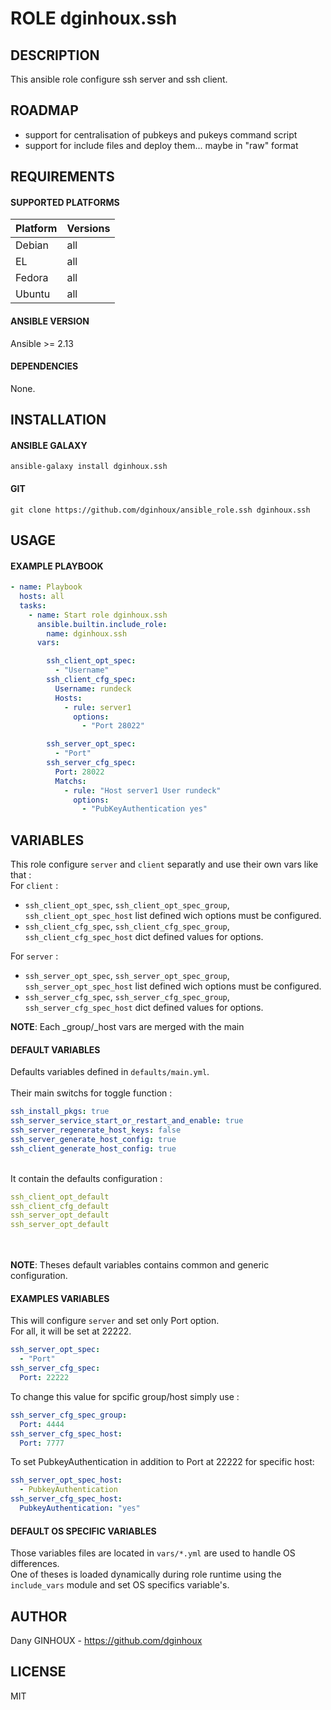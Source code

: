 # ROLE dginhoux.ssh



## DESCRIPTION

This ansible role configure ssh server and ssh client.

## ROADMAP

- support for centralisation of pubkeys and pukeys command script
- support for include files and deploy them... maybe in "raw" format



## REQUIREMENTS

#### SUPPORTED PLATFORMS

| Platform | Versions |
|----------|----------|
| Debian | all |
| EL | all |
| Fedora | all |
| Ubuntu | all |

#### ANSIBLE VERSION

Ansible >= 2.13

#### DEPENDENCIES

None.



## INSTALLATION

#### ANSIBLE GALAXY

```shell
ansible-galaxy install dginhoux.ssh
```
#### GIT

```shell
git clone https://github.com/dginhoux/ansible_role.ssh dginhoux.ssh
```


## USAGE

#### EXAMPLE PLAYBOOK

```yaml
- name: Playbook
  hosts: all
  tasks:
    - name: Start role dginhoux.ssh
      ansible.builtin.include_role:
        name: dginhoux.ssh
      vars:

        ssh_client_opt_spec:
          - "Username"
        ssh_client_cfg_spec:
          Username: rundeck
          Hosts:
            - rule: server1
              options:
                - "Port 28022"

        ssh_server_opt_spec:
          - "Port"
        ssh_server_cfg_spec:
          Port: 28022
          Matchs:
            - rule: "Host server1 User rundeck"
              options:
                - "PubKeyAuthentication yes"

```


## VARIABLES

This role configure `server` and `client` separatly and use their own vars like that : <br />
For `client` : <br />
- `ssh_client_opt_spec`, `ssh_client_opt_spec_group`, `ssh_client_opt_spec_host` list defined wich options must be configured.
- `ssh_client_cfg_spec`, `ssh_client_cfg_spec_group`, `ssh_client_cfg_spec_host` dict defined values for options.

For `server` : <br />
- `ssh_server_opt_spec`, `ssh_server_opt_spec_group`, `ssh_server_opt_spec_host` list defined wich options must be configured.
- `ssh_server_cfg_spec`, `ssh_server_cfg_spec_group`, `ssh_server_cfg_spec_host` dict defined values for options.

**NOTE**: Each _group/_host vars are merged with the main



#### DEFAULT VARIABLES

Defaults variables defined in `defaults/main.yml`.<br />
<br />
Their main switchs for toggle function : 

```yaml
ssh_install_pkgs: true
ssh_server_service_start_or_restart_and_enable: true
ssh_server_regenerate_host_keys: false
ssh_server_generate_host_config: true
ssh_client_generate_host_config: true
```

<br />
It contain the defaults configuration : <br />

```yaml
ssh_client_opt_default
ssh_client_cfg_default
ssh_server_opt_default
ssh_server_opt_default
```

<br /><br />
**NOTE**: Theses default variables contains common and generic configuration.<br />




#### EXAMPLES VARIABLES

This will configure `server` and set only Port option.<br />
For all, it will be set at 22222.

```yaml
ssh_server_opt_spec:
  - "Port"
ssh_server_cfg_spec:
  Port: 22222
```

To change this value for spcific group/host simply use : <br />

```yaml
ssh_server_cfg_spec_group:
  Port: 4444
ssh_server_cfg_spec_host:
  Port: 7777
```

To set PubkeyAuthentication in addition to Port at 22222 for specific host: <br />

```yaml
ssh_server_opt_spec_host:
  - PubkeyAuthentication
ssh_server_cfg_spec_host:
  PubkeyAuthentication: "yes"
```





#### DEFAULT OS SPECIFIC VARIABLES

Those variables files are located in `vars/*.yml` are used to handle OS differences.<br />
One of theses is loaded dynamically during role runtime using the `include_vars` module and set OS specifics variable's.




## AUTHOR

Dany GINHOUX - https://github.com/dginhoux



## LICENSE

MIT
